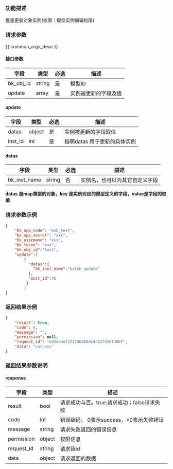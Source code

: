 ### 功能描述

批量更新对象实例(权限：模型实例编辑权限)

### 请求参数

{{ common_args_desc }}

#### 接口参数

| 字段        | 类型     | 必选 | 描述         |
|-----------|--------|----|------------|
| bk_obj_id | string | 是  | 模型ID       |
| update    | array  | 是  | 实例被更新的字段及值 |

#### update

| 字段      | 类型     | 必选 | 描述                |
|---------|--------|----|-------------------|
| datas   | object | 是  | 实例被更新的字段取值        |
| inst_id | int    | 是  | 指明datas 用于更新的具体实例 |

#### datas

| 字段           | 类型     | 必选 | 描述              |
|--------------|--------|----|-----------------|
| bk_inst_name | string | 否  | 实例名，也可以为其它自定义字段 |

**datas 是map类型的对象，key 是实例对应的模型定义的字段，value是字段的取值**

### 请求参数示例

```json
{
    "bk_app_code": "esb_test",
    "bk_app_secret": "xxx",
    "bk_username": "xxx",
    "bk_token": "xxx",
    "bk_obj_id":"test",
    "update":[
        {
          "datas":{
            "bk_inst_name":"batch_update"
          },
          "inst_id":46
         }
        ]
}
```

### 返回结果示例

```json
{
    "result": true,
    "code": 0,
    "message": "",
    "permission": null,
    "request_id": "e43da4ef221746868dc4c837d36f3807",
    "data": "success"
}
```

### 返回结果参数说明

#### response

| 字段         | 类型     | 描述                         |
|------------|--------|----------------------------|
| result     | bool   | 请求成功与否。true:请求成功；false请求失败 |
| code       | int    | 错误编码。 0表示success，>0表示失败错误  |
| message    | string | 请求失败返回的错误信息                |
| permission | object | 权限信息                       |
| request_id | string | 请求链id                      |
| data       | object | 请求返回的数据                    |
